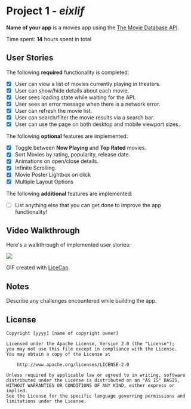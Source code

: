 # Project 1 - *eixlif*

**Name of your app** is a movies app using the [The Movie Database API](http://docs.themoviedb.apiary.io/#).

Time spent: **14** hours spent in total

## User Stories

The following **required** functionality is completed:

- [X] User can view a list of movies currently playing in theaters.
- [X] User can show/hide details about each movie.
- [X] User sees loading state while waiting for the API.
- [X] User sees an error message when there is a network error.
- [X] User can refresh the movie list.
- [X] User can search/filter the movie results via a search bar.
- [X] User can use the page on both desktop and mobile viewport sizes.

The following **optional** features are implemented:

- [X] Toggle between **Now Playing** and **Top Rated** movies.
- [X] Sort Movies by rating, popularity, release date.
- [X] Animations on open/close details.
- [X] Infinite Scrolling.
- [X] Movie Poster Lightbox on click
- [X] Multiple Layout Options

The following **additional** features are implemented:

- [ ] List anything else that you can get done to improve the app functionality!

## Video Walkthrough

Here's a walkthrough of implemented user stories:

<img src='https://i.imgur.com/HL6KRnc.gif' />

GIF created with [LiceCap](http://www.cockos.com/licecap/).

## Notes

Describe any challenges encountered while building the app.

## License

    Copyright [yyyy] [name of copyright owner]

    Licensed under the Apache License, Version 2.0 (the "License");
    you may not use this file except in compliance with the License.
    You may obtain a copy of the License at

        http://www.apache.org/licenses/LICENSE-2.0

    Unless required by applicable law or agreed to in writing, software
    distributed under the License is distributed on an "AS IS" BASIS,
    WITHOUT WARRANTIES OR CONDITIONS OF ANY KIND, either express or implied.
    See the License for the specific language governing permissions and
    limitations under the License.
